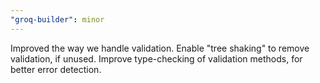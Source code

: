 ```yaml
---
"groq-builder": minor
---
```


Improved the way we handle validation.
Enable "tree shaking" to remove validation, if unused.
Improve type-checking of validation methods, for better error detection.
